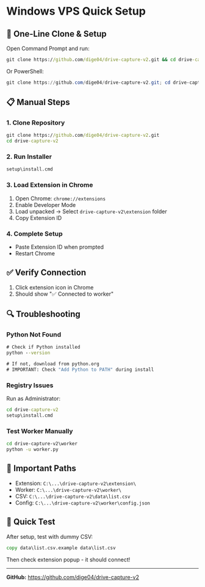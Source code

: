 # Windows VPS Quick Setup

## 🚀 One-Line Clone & Setup

Open Command Prompt and run:

```cmd
git clone https://github.com/dige04/drive-capture-v2.git && cd drive-capture-v2 && setup\install.cmd
```

Or PowerShell:
```powershell
git clone https://github.com/dige04/drive-capture-v2.git; cd drive-capture-v2; .\setup\install.cmd
```

## 📋 Manual Steps

### 1. Clone Repository
```cmd
git clone https://github.com/dige04/drive-capture-v2.git
cd drive-capture-v2
```

### 2. Run Installer
```cmd
setup\install.cmd
```

### 3. Load Extension in Chrome
1. Open Chrome: `chrome://extensions`
2. Enable Developer Mode
3. Load unpacked → Select `drive-capture-v2\extension` folder
4. Copy Extension ID

### 4. Complete Setup
- Paste Extension ID when prompted
- Restart Chrome

## ✅ Verify Connection

1. Click extension icon in Chrome
2. Should show "✅ Connected to worker"

## 🔍 Troubleshooting

### Python Not Found
```cmd
# Check if Python installed
python --version

# If not, download from python.org
# IMPORTANT: Check "Add Python to PATH" during install
```

### Registry Issues
Run as Administrator:
```cmd
cd drive-capture-v2
setup\install.cmd
```

### Test Worker Manually
```cmd
cd drive-capture-v2\worker
python -u worker.py
```

## 📁 Important Paths

- Extension: `C:\...\drive-capture-v2\extension\`
- Worker: `C:\...\drive-capture-v2\worker\`
- CSV: `C:\...\drive-capture-v2\data\list.csv`
- Config: `C:\...\drive-capture-v2\worker\config.json`

## 🎯 Quick Test

After setup, test with dummy CSV:
```cmd
copy data\list.csv.example data\list.csv
```

Then check extension popup - it should connect!

---

**GitHub:** https://github.com/dige04/drive-capture-v2
